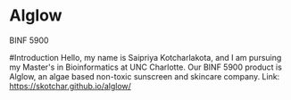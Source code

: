 # Alglow
BINF 5900

#Introduction
Hello, my name is Saipriya Kotcharlakota, and I am pursuing my Master's in Bioinformatics at UNC Charlotte. Our BINF 5900 product is Alglow, an algae based non-toxic sunscreen and skincare company.
Link: https://skotchar.github.io/alglow/
